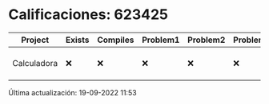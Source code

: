 # Calificaciones: 623425
|Project|Exists|Compiles|Problem1|Problem2|Problem3|Extra|CommitHash|CommitDate|CheckDate|Comments|DueDate|Grade|
|-|-|-|-|-|-|-|-|-|-|-|-|-|
|Calculadora|❌|❌|❌|❌|❌|❌|NA|NA|19-09-2022 11:53:16|No se encontró el archivo en PracticasCompuI/Calculadora/Calculadora.cpp|24-10-2022 21:00:00|5|

Última actualización: 19-09-2022 11:53